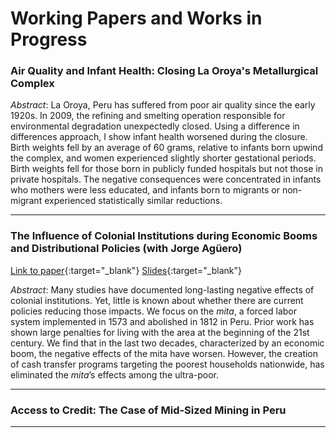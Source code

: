 # Working Papers and Works in Progress

### Air Quality and Infant Health: Closing La Oroya's Metallurgical Complex

*Abstract*: La Oroya, Peru has suffered from poor air quality since the early 1920s. In 2009, the
refining and smelting operation responsible for environmental degradation unexpectedly closed. Using a difference in differences approach, I show infant health worsened during the closure. Birth weights fell by an average of 60 grams, relative to infants born upwind the complex, and women experienced slightly shorter gestational periods. Birth weights fell for those born in publicly funded hospitals but not those in private hospitals. The negative consequences were concentrated in infants who mothers were less educated, and infants born to migrants or non-migrant experienced statistically similar reductions.

---

### The Influence of Colonial Institutions during Economic Booms and Distributional Policies (with Jorge Ag&uuml;ero)
[Link to paper](https://drive.google.com/file/d/1Ljzc3Uux94a-e7e0zrlYRih8ti5-b-Y5/view?usp=sharing){:target="_blank"}
 [Slides](https://drive.google.com/file/d/1EyU29A9BA5E-_4G_vkFu5Z0XrgmvsLEJ/view?usp=sharing?){:target="_blank"}

*Abstract*: Many studies have documented long-lasting negative effects of colonial institutions. Yet, little is known about whether there are current policies reducing those impacts. We focus on the *mita*, a forced labor system implemented in 1573 and abolished in 1812 in Peru. Prior work has shown large penalties for living with the area at the beginning of the 21st century. We find that in the last two decades, characterized by an economic boom, the negative effects of the mita have worsen. However, the creation of cash transfer programs targeting the poorest households nationwide, has eliminated the *mita*’s effects among the ultra-poor.

---

### Access to Credit: The Case of Mid-Sized Mining in Peru

---

